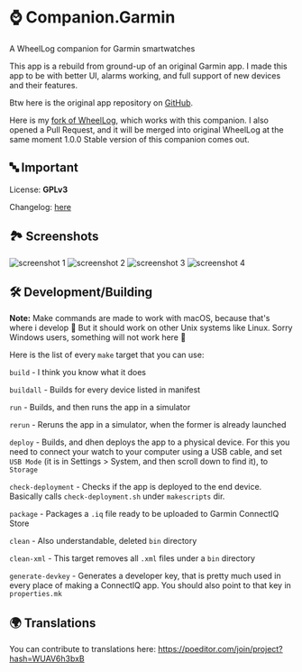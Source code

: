# ⌚️ Companion.Garmin 

A WheelLog companion for Garmin smartwatches

This app is a rebuild from ground-up of an original Garmin app. I made this app to be with better UI, alarms working, and full support of new devices and their features.

Btw here is the original app repository on [GitHub](https://github.com/marccardinal/WheelLog-Garmin-ConnectIQ).

Here is my [fork of WheelLog](https://github.com/GGorAA/WheelLog.Android), which works with this companion. I also opened a Pull Request, and it will be merged into original WheelLog at the same moment 1.0.0 Stable version of this companion comes out.

## 🔤 Important

License: **GPLv3**

Changelog: [here](https://github.com/Wheellog/Companion.Garmin/blob/master/CHANGELOG.md)

## 🏞 Screenshots
![screenshot 1](https://raw.githubusercontent.com/Wheellog/Companion.Garmin/master/.github/readme-images/1.png)
![screenshot 2](https://raw.githubusercontent.com/Wheellog/Companion.Garmin/master/.github/readme-images/2.png)
![screenshot 3](https://raw.githubusercontent.com/Wheellog/Companion.Garmin/master/.github/readme-images/3.png)
![screenshot 4](https://raw.githubusercontent.com/Wheellog/Companion.Garmin/master/.github/readme-images/4.png)

## 🛠 Development/Building

**Note:** Make commands are made to work with macOS, because that's where i develop 🤷 But it should work on other Unix systems like Linux. Sorry Windows users, something will not work here 🤷

Here is the list of every `make` target that you can use:

`build` - I think you know what it does

`buildall` - Builds for every device listed in manifest

`run` - Builds, and then runs the app in a simulator

`rerun` - Reruns the app in a simulator, when the former is already launched

`deploy` - Builds, and dhen deploys the app to a physical device. For this you need to connect your watch to your computer using a USB cable, and set `USB Mode` (it is in Settings > System, and then scroll down to find it), to `Storage`

`check-deployment` - Checks if the app is deployed to the end device. Basically calls `check-deployment.sh` under `makescripts` dir.

`package` - Packages a `.iq` file ready to be uploaded to Garmin ConnectIQ Store

`clean` - Also understandable, deleted `bin` directory

`clean-xml` - This target removes all `.xml` files under a `bin` directory

`generate-devkey` - Generates a developer key, that is pretty much used in every place of making a ConnectIQ app. You should also point to that key in `properties.mk`

## 🌍 Translations

You can contribute to translations here: https://poeditor.com/join/project?hash=WUAV6h3bxB
